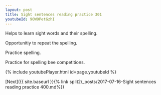 ```yaml
---
layout: post
title: Sight sentences reading practice 301
youtubeId: 9OW9PetGzhI
---
```

 
 
Helps to learn sight words and their spelling.

Opportunitiy to repeat the spelling. 

Practice spelling. 
 
Practice for spelling bee competitions. 
 
{% include youtubePlayer.html id=page.youtubeId %}
 
 

[Next]({{ site.baseurl }}{% link  split2/_posts/2017-07-16-Sight sentences reading practice 400.md%})
 
